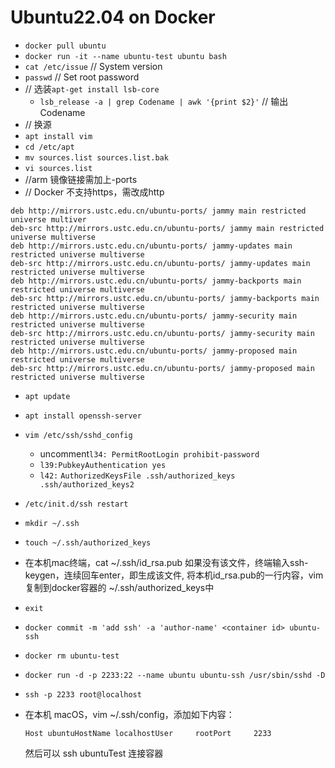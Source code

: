 # Ubuntu22.04 on Docker

- `docker pull ubuntu`
- `docker run -it --name ubuntu-test ubuntu bash`
- `cat /etc/issue` // System version
- `passwd` // Set root password
- // 选装`apt-get install lsb-core`
   - `lsb_release -a | grep Codename | awk '{print $2}'` // 输出Codename
- // 换源
- `apt install vim`
- `cd /etc/apt`
- `mv sources.list sources.list.bak`
- `vi sources.list`
- //arm 镜像链接需加上-ports
- // Docker 不支持https，需改成http

```shell
deb http://mirrors.ustc.edu.cn/ubuntu-ports/ jammy main restricted universe multiver
deb-src http://mirrors.ustc.edu.cn/ubuntu-ports/ jammy main restricted universe multiverse
deb http://mirrors.ustc.edu.cn/ubuntu-ports/ jammy-updates main restricted universe multiverse
deb-src http://mirrors.ustc.edu.cn/ubuntu-ports/ jammy-updates main restricted universe multiverse
deb http://mirrors.ustc.edu.cn/ubuntu-ports/ jammy-backports main restricted universe multiverse
deb-src http://mirrors.ustc.edu.cn/ubuntu-ports/ jammy-backports main restricted universe multiverse
deb http://mirrors.ustc.edu.cn/ubuntu-ports/ jammy-security main restricted universe multiverse
deb-src http://mirrors.ustc.edu.cn/ubuntu-ports/ jammy-security main restricted universe multiverse
deb http://mirrors.ustc.edu.cn/ubuntu-ports/ jammy-proposed main restricted universe multiverse
deb-src http://mirrors.ustc.edu.cn/ubuntu-ports/ jammy-proposed main restricted universe multiverse
```

- `apt update`
- `apt install openssh-server`
- `vim /etc/ssh/sshd_config`
   - uncomment`l34: PermitRootLogin prohibit-password`
   - `l39:PubkeyAuthentication yes`
   - `l42:` `AuthorizedKeysFile .ssh/authorized_keys .ssh/authorized_keys2`
- `/etc/init.d/ssh restart`
- `mkdir ~/.ssh`
- `touch ~/.ssh/authorized_keys`
- 在本机mac终端，cat ~/.ssh/id_rsa.pub  如果没有该文件，终端输入ssh-keygen，连续回车enter，即生成该文件, 将本机id_rsa.pub的一行内容，vim复制到docker容器的 ~/.ssh/authorized_keys中
- `exit`
- `docker commit -m 'add ssh' -a 'author-name' <container id> ubuntu-ssh`
- `docker rm ubuntu-test`
- `docker run -d -p 2233:22 --name ubuntu ubuntu-ssh /usr/sbin/sshd -D`
- `ssh -p 2233 root@localhost`
- 在本机 macOS，vim ~/.ssh/config，添加如下内容：

   `Host ubuntuHostName localhostUser     rootPort     2233`

   然后可以 ssh ubuntuTest 连接容器

